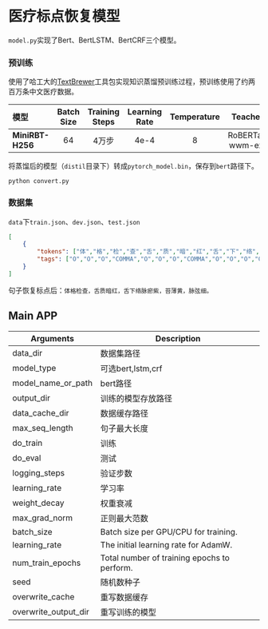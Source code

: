 # 医疗标点恢复模型

`model.py`实现了Bert、BertLSTM、BertCRF三个模型。

### 预训练

使用了哈工大的[TextBrewer](https://github.com/airaria/TextBrewer)工具包实现知识蒸馏预训练过程，预训练使用了约两百万条中文医疗数据。

| 模型 | Batch Size | Training Steps | Learning Rate | Temperature | Teacher |
| :------- | :---------: | :---------: | :---------: | :---------: |  :---------: |
| **MiniRBT-H256** | 64 | 4万步 | 4e-4 | 8 | RoBERTa-wwm-ext |


将蒸馏后的模型（`distil`目录下）转成`pytorch_model.bin`，保存到`bert`路径下。
```
python convert.py
```

### 数据集
`data`下`train.json`、`dev.json`、`test.json`

```json
[
    {
        "tokens": ["体","格","检","查","舌","质","暗","红","舌","下","络","脉","瘀","紫","苔","薄","黄","脉","弦","细"],
        "tags": ["O","O","O","COMMA","O","O","O","COMMA","O","O","O","O","O","COMMA","O","O","COMMA","O","O","PERIOD"]
    }
]

```

句子恢复标点后：`体格检查，舌质暗红，舌下络脉瘀紫，苔薄黄，脉弦细。`

## Main APP
| Arguments                | Description                                                  |
| ------------------------ | ------------------------------------------------------------ |
| data_dir                | 数据集路径                                 |
| model_type             | 可选bert,lstm,crf    |
| model_name_or_path             | bert路径    |
| output_dir | 训练的模型存放路径 |
| data_cache_dir | 数据缓存路径|
| max_seq_length | 句子最大长度 |
| do_train | 训练 |
| do_eval | 测试 |
| logging_steps | 验证步数 |
| learning_rate | 学习率 |
| weight_decay | 权重衰减 |
| max_grad_norm | 正则最大范数 |
| batch_size | Batch size per GPU/CPU for training. |
| learning_rate | The initial learning rate for AdamW.|
| num_train_epochs | Total number of training epochs to perform. |
| seed | 随机数种子 |
| overwrite_cache | 重写数据缓存 |
| overwrite_output_dir | 重写训练的模型 |


